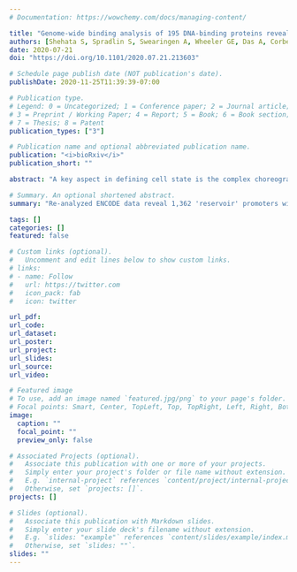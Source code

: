 ```yaml
---
# Documentation: https://wowchemy.com/docs/managing-content/

title: "Genome-wide binding analysis of 195 DNA-binding proteins reveals reservoir promoters and human-specific SVA family repeat region"
authors: [Shehata S, Spradlin S, Swearingen A, Wheeler GE, Das A, Corbet G, Nebenfuehr B, Ahrens D, Tauber D, Lennon S, Choi K, Huynh T, Wieser T, Schneider K, Bradshaw M, Lai M, Baskin J, Read T, Demasi J, Hynes-Grace M, Timmons D, Smallegan M, Rinn JL]
date: 2020-07-21
doi: "https://doi.org/10.1101/2020.07.21.213603"

# Schedule page publish date (NOT publication's date).
publishDate: 2020-11-25T11:39:39-07:00

# Publication type.
# Legend: 0 = Uncategorized; 1 = Conference paper; 2 = Journal article;
# 3 = Preprint / Working Paper; 4 = Report; 5 = Book; 6 = Book section;
# 7 = Thesis; 8 = Patent
publication_types: ["3"]

# Publication name and optional abbreviated publication name.
publication: "<i>bioRxiv</i>"
publication_short: ""

abstract: "A key aspect in defining cell state is the complex choreography of DNA binding events in a given cell type, which in turn establishes a cell-specific gene-expression program. In the past two decades since the sequencing of the human genome there has been a deluge of genome-wide experiments which have measured gene-expression and DNA binding events across numerous cell-types and tissues. Here we re-analyze ENCODE data in a highly reproducible manner by utilizing standardized analysis pipelines, containerization, and literate programming with Rmarkdown. Our approach validated many findings from previous independent studies, underscoring the importance of ENCODE’s goals in providing these reproducible data resources. This approach also revealed several new findings: (i) 1,362 promoters, termed ‘reservoirs,’ have up to 111 different DNA-binding proteins localized on one promoter yet do not have any expression of steady-state RNA (ii) The human specific SVA repeat element may have been co-opted for enhancer regulation. Collectively, this study performed by the students of a CU Boulder computational biology class (BCHM 5631 – Spring 2020) demonstrates the value of reproducible findings and how resources like ENCODE that prioritize data standards can foster new findings with existing data in a didactic environment."

# Summary. An optional shortened abstract.
summary: "Re-analyzed ENCODE data reveal 1,362 'reservoir' promoters with up to 111 different DNA-binding proteins present but no steady-state RNA expression."

tags: []
categories: []
featured: false

# Custom links (optional).
#   Uncomment and edit lines below to show custom links.
# links:
# - name: Follow
#   url: https://twitter.com
#   icon_pack: fab
#   icon: twitter

url_pdf:
url_code:
url_dataset:
url_poster:
url_project:
url_slides:
url_source:
url_video:

# Featured image
# To use, add an image named `featured.jpg/png` to your page's folder. 
# Focal points: Smart, Center, TopLeft, Top, TopRight, Left, Right, BottomLeft, Bottom, BottomRight.
image:
  caption: ""
  focal_point: ""
  preview_only: false

# Associated Projects (optional).
#   Associate this publication with one or more of your projects.
#   Simply enter your project's folder or file name without extension.
#   E.g. `internal-project` references `content/project/internal-project/index.md`.
#   Otherwise, set `projects: []`.
projects: []

# Slides (optional).
#   Associate this publication with Markdown slides.
#   Simply enter your slide deck's filename without extension.
#   E.g. `slides: "example"` references `content/slides/example/index.md`.
#   Otherwise, set `slides: ""`.
slides: ""
---
```

